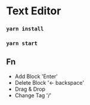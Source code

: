 # Text Editor

### `yarn install`

### `yarn start`


## Fn
- Add Block 'Enter'
- Delete Block '← backspace'
- Drag & Drop
- Change Tag '/'
